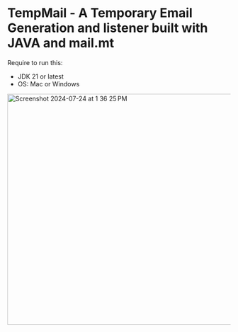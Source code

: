 <h1>TempMail - A Temporary Email Generation and listener built with JAVA and mail.mt</h1>
<p>Require to run this:</p>
<ul>
  <li>JDK 21 or latest</li>
  <li>OS: Mac or Windows</li>
</ul>
<img width="522" alt="Screenshot 2024-07-24 at 1 36 25 PM" src="https://github.com/user-attachments/assets/1b00acb3-4660-40a0-8287-bf7a03483e89">
